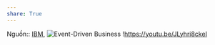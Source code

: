 ```yaml
---
share: True
---
```

Nguồn:: [IBM](../../%CE%9E%20Ngu%E1%BB%93n/IBM.md#), ![Event-Driven Business](https://youtu.be/p8DA_ca86-c)
!https://youtu.be/JLyhri8ckeI 